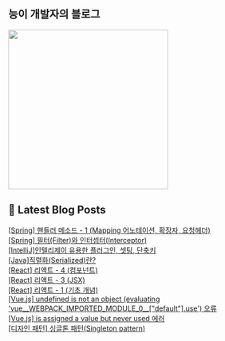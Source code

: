 
## 능이 개발자의 블로그
<a href=https://codinghan.tistory.com/><img src="https://tistory1.daumcdn.net/tistory/5180850/attach/5c7ec571e4a94f2d926efb474d114c39" width="320"></a>


## 📕 Latest Blog Posts

<a href=https://codinghan.tistory.com/36>[Spring] 핸들러 메소드 - 1 (Mapping 어노테이션, 확장자, 요청헤더)</a></br><a href=https://codinghan.tistory.com/35>[Spring] 필터(Filter)와 인터셉터(Interceptor)</a></br><a href=https://codinghan.tistory.com/34>[IntelliJ]인텔리제이 유용한 플러그인, 셋팅, 단축키</a></br><a href=https://codinghan.tistory.com/31>[Java]직렬화(Serialized)란?</a></br><a href=https://codinghan.tistory.com/30>[React] 리액트 - 4 (컴포넌트)</a></br><a href=https://codinghan.tistory.com/29>[React] 리액트 - 3 (JSX)</a></br><a href=https://codinghan.tistory.com/27>[React] 리액트 - 1 (기초 개념)</a></br><a href=https://codinghan.tistory.com/14>[Vue.js] undefined is not an object (evaluating 'vue__WEBPACK_IMPORTED_MODULE_0__["default"].use') 오류</a></br><a href=https://codinghan.tistory.com/13>[Vue.js] is assigned a value but never used 에러</a></br><a href=https://codinghan.tistory.com/11>[디자인 패턴] 싱글톤 패턴(Singleton pattern)</a></br>